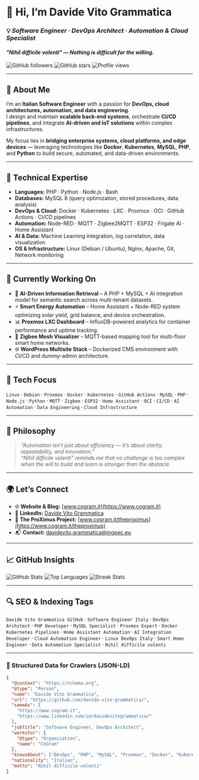 <!--
  ================================
  SEO METADATA – DAVIDE VITO GRAMMATICA
  ================================
  title: Davide Vito Grammatica | Software Engineer, DevOps Architect, MySQL & PHP Specialist
  description: Official GitHub profile of Davide Vito Grammatica – Italian Software Engineer and DevOps Architect. Expert in PHP, MySQL, Proxmox, Docker, Kubernetes, AI automation, and Home Assistant integrations.
  keywords: Davide Vito Grammatica, GitHub, Software Engineer Italy, DevOps Architect, PHP Developer, MySQL Specialist, Proxmox Expert, Docker Kubernetes Pipelines, Home Assistant Automation, AI Integration, CoGram, The ProXimus, Digital Innovation, Automation Engineer, Cloud Architect, Nihil difficile volenti
  author: Davide Vito Grammatica
  canonical: https://github.com/davide-vito-grammatica/
  robots: index, follow
-->

# 👋 Hi, I’m **Davide Vito Grammatica**
### 💡 *Software Engineer · DevOps Architect · Automation & Cloud Specialist*  
#### _"Nihil difficile volenti"_ — *Nothing is difficult for the willing.*

![GitHub followers](https://img.shields.io/github/followers/davide-vito-grammatica?label=Followers&style=social)
![GitHub stars](https://img.shields.io/github/stars/davide-vito-grammatica?affiliations=OWNER&style=social)
![Profile views](https://komarev.com/ghpvc/?username=davide-vito-grammatica&color=0A66C2&style=flat-square)

---

## 🧭 About Me
I’m an **Italian Software Engineer** with a passion for **DevOps, cloud architectures, automation, and data engineering**.  
I design and maintain **scalable back-end systems**, orchestrate **CI/CD pipelines**, and integrate **AI-driven and IoT solutions** within complex infrastructures.

My focus lies in **bridging enterprise systems, cloud platforms, and edge devices** — leveraging technologies like **Docker**, **Kubernetes**, **MySQL**, **PHP**, and **Python** to build secure, automated, and data-driven environments.

---

## 🧠 Technical Expertise
- **Languages:** PHP · Python · Node.js · Bash  
- **Databases:** MySQL 8 (query optimization, stored procedures, data analysis)  
- **DevOps & Cloud:** Docker · Kubernetes · LXC · Proxmox · OCI · GitHub Actions · CI/CD pipelines  
- **Automation:** Node-RED · MQTT · Zigbee2MQTT · ESP32 · Frigate AI · Home Assistant  
- **AI & Data:** Machine Learning integration, log correlation, data visualization  
- **OS & Infrastructure:** Linux (Debian / Ubuntu), Nginx, Apache, Git, Network monitoring

---

## 🚀 Currently Working On
- 🧩 **AI-Driven Information Retrieval** – A PHP + MySQL + AI integration model for semantic search across multi-tenant datasets.  
- ⚡ **Smart Energy Automation** – Home Assistant + Node-RED system optimizing solar yield, grid balance, and device orchestration.  
- 📊 **Proxmox LXC Dashboard** – InfluxDB-powered analytics for container performance and uptime tracking.  
- 🔌 **Zigbee Mesh Visualizer** – MQTT-based mapping tool for multi-floor smart home networks.  
- 🌐 **WordPress Multisite Stack** – Dockerized CMS environment with CI/CD and dummy-admin architecture.

---

## 🧩 Tech Focus
`Linux` · `Debian` · `Proxmox` · `Docker` · `Kubernetes` · `GitHub Actions` · `MySQL` · `PHP` · `Node.js` · `Python` · `MQTT` · `Zigbee` · `ESP32` · `Home Assistant` · `OCI` · `CI/CD` · `AI Automation` · `Data Engineering` · `Cloud Infrastructure`

---

## 🧭 Philosophy
> *“Automation isn’t just about efficiency — it’s about clarity, repeatability, and innovation.”*  
> *“Nihil difficile volenti” reminds me that no challenge is too complex when the will to build and learn is stronger than the obstacle.*

---

## 🌍 Let’s Connect
- 🌐 **Website & Blog:** [www.cogram.it](https://www.cogram.it)  
- 💼 **LinkedIn:** [Davide Vito Grammatica](https://www.linkedin.com/in/davidevitogrammatica/)  
- 🧠 **The ProXimus Project:** [www.cogram.it/theproximus](https://www.cogram.it/theproximus)  
- 📬 **Contact:** davidevito.grammatica@ingpec.eu

---

## 📈 GitHub Insights
![GitHub Stats](https://github-readme-stats.vercel.app/api?username=davide-vito-grammatica&show_icons=true&theme=github_dark)
![Top Languages](https://github-readme-stats.vercel.app/api/top-langs/?username=davide-vito-grammatica&layout=compact&theme=github_dark)
![Streak Stats](https://github-readme-streak-stats.herokuapp.com/?user=davide-vito-grammatica&theme=github-dark-blue)

---

## 🔍 SEO & Indexing Tags
`Davide Vito Grammatica GitHub` · `Software Engineer Italy` · `DevOps Architect` · `PHP Developer` · `MySQL Specialist` · `Proxmox Expert` · `Docker Kubernetes Pipelines` · `Home Assistant Automation` · `AI Integration Developer` · `Cloud Automation Engineer` · `Linux DevOps Italy` · `Smart Home Engineer` · `Data Automation Specialist` · `Nihil difficile volenti`

---

### 🧩 Structured Data for Crawlers (JSON-LD)
```json
{
  "@context": "https://schema.org",
  "@type": "Person",
  "name": "Davide Vito Grammatica",
  "url": "https://github.com/davide-vito-grammatica/",
  "sameAs": [
    "https://www.cogram.it",
    "https://www.linkedin.com/in/davidevitogrammatica/"
  ],
  "jobTitle": "Software Engineer, DevOps Architect",
  "worksFor": {
    "@type": "Organization",
    "name": "CoGram"
  },
  "knowsAbout": ["DevOps", "PHP", "MySQL", "Proxmox", "Docker", "Kubernetes", "Home Assistant", "AI Automation"],
  "nationality": "Italian",
  "motto": "Nihil difficile volenti"
}
